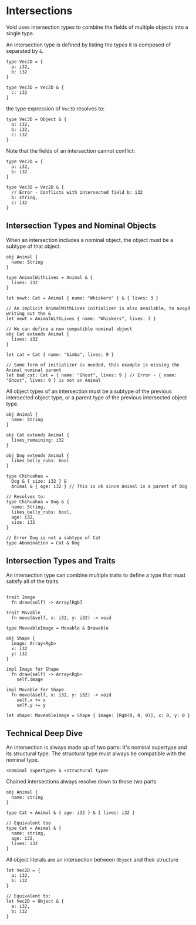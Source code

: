 # Intersections

Void uses intersection types to combine the fields of multiple objects into a
single type.

An intersection type is defined by listing the types it is composed of separated
by `&`.

```
type Vec2D = {
  a: i32,
  b: i32
}

type Vec3D = Vec2D & {
  c: i32
}
```

the type expression of `Vec3D` resolves to:

```
type Vec3D = Object & {
  a: i32,
  b: i32,
  c: i32
}
```

Note that the fields of an intersection cannot conflict:

```
type Vec2D = {
  a: i32,
  b: i32
}

type Vec3D = Vec2D & {
  // Error - Conflicts with intersected field b: i32
  b: string,
  c: i32
}
```

## Intersection Types and Nominal Objects

When an intersection includes a nominal object, the object must be a subtype of
that object.

```
obj Animal {
  name: String
}

type AnimalWithLives = Animal & {
  lives: i32
}

let newt: Cat = Animal { name: "Whiskers" } & { lives: 3 }

// An implicit AnimalWithLives initializer is also available, to avoyd writing out the &
let newt = AnimalWithLives { name: "Whiskers", lives: 3 }

// We can define a new compatible nominal object
obj Cat extends Animal {
  lives: i32
}

let cat = Cat { name: "Simba", lives: 9 }

// Some form of initializer is needed, this example is missing the Animal nominal parent
let bad_cat: Cat = { name: "Ghost", lives: 9 } // Error - { name: "Ghost", lives: 9 } is not an Animal
```

All object types of an intersection must be a subtype of the previous
intersected object type, or a parent type of the previous intersected object type.

```
obj Animal {
  name: String
}

obj Cat extends Animal {
  lives_remaining: i32
}

obj Dog extends Animal {
  likes_belly_rubs: bool
}

type Chihuahua =
  Dog & { size: i32 } &
  Animal & { age: i32 } // This is ok since Animal is a parent of Dog

// Resolves to:
type Chihuahua = Dog & {
  name: String,
  likes_belly_rubs: bool,
  age: i32,
  size: i32
}

// Error Dog is not a subtype of Cat
type Abomination = Cat & Dog
```

## Intersection Types and Traits

An intersection type can combine multiple traits to define a type that must
satisfy all of the traits.

```

trait Image
  fn draw(self) -> Array[Rgb]

trait Movable
  fn move(&self, x: i32, y: i32) -> void

type MoveableImage = Movable & Drawable

obj Shape {
  image: Array<Rgb>
  x: i32
  y: i32
}

impl Image for Shape
  fn draw(self) -> Array<Rgb>
    self.image

impl Movable for Shape
  fn move(&self, x: i32, y: i32) -> void
    self.x += x
    self.y += y

let shape: MoveableImage = Shape { image: [Rgb(0, 0, 0)], x: 0, y: 0 }
```
## Technical Deep Dive

An intersection is always made up of two parts: It's nominal supertype and its
structural type. The structural type must always be compatible with the nominal
type.

```
<nominal supertype> & <structural type>
```

Chained intersections always resolve down to those two parts
```
obj Animal {
  name: string
}

type Cat = Animal & { age: i32 } & { lives: i32 }

// Equivalent too
type Cat = Animal & {
  name: string,
  age: i32,
  lives: i32
}
```

All object literals are an intersection between `Object` and their structure
```
let Vec2D = {
  a: i32,
  b: i32
}

// Equivalent to:
let Vec2D = Object & {
  a: i32,
  b: i32
}
```
